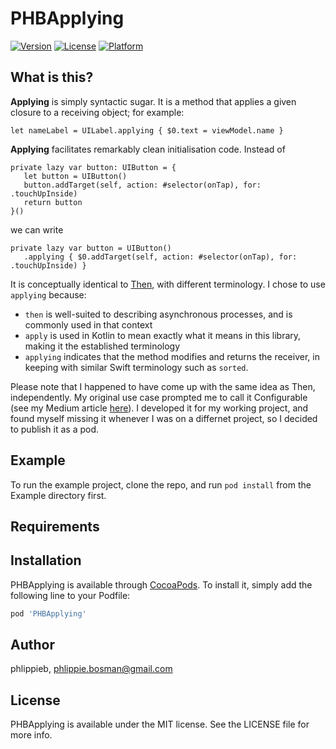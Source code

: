 # PHBApplying

[![Version](https://img.shields.io/cocoapods/v/PHBApplying.svg?style=flat)](https://cocoapods.org/pods/PHBApplying)
[![License](https://img.shields.io/cocoapods/l/PHBApplying.svg?style=flat)](https://cocoapods.org/pods/PHBApplying)
[![Platform](https://img.shields.io/cocoapods/p/PHBApplying.svg?style=flat)](https://cocoapods.org/pods/PHBApplying)

## What is this?

**Applying** is simply syntactic sugar. It is a method that applies a given closure to a receiving object; for example:

```
let nameLabel = UILabel.applying { $0.text = viewModel.name }
```

**Applying** facilitates remarkably clean initialisation code. Instead of

```
private lazy var button: UIButton = {
   let button = UIButton()
   button.addTarget(self, action: #selector(onTap), for: .touchUpInside)
   return button
}()
```

we can write

```
private lazy var button = UIButton()
   .applying { $0.addTarget(self, action: #selector(onTap), for: .touchUpInside) }
```

It is conceptually identical to [Then](https://github.com/devxoul/Then), with different terminology. I chose to use `applying` because:

- `then` is well-suited to describing asynchronous processes, and is commonly used in that context
- `apply` is used in Kotlin to mean exactly what it means in this library, making it the established terminology
- `applying` indicates that the method modifies and returns the receiver, in keeping with similar Swift terminology such as `sorted`. 

Please note that I happened to have come up with the same idea as Then, independently. My original use case prompted me to call it Configurable (see my Medium article [here](https://medium.com/better-programming/swift-hacks-de-duplicate-tedious-type-declarations-with-in-line-configuration-13f66370754)). I developed it for my working project, and found myself missing it whenever I was on a differnet project, so I decided to publish it as a pod.

## Example

To run the example project, clone the repo, and run `pod install` from the Example directory first.

## Requirements

## Installation

PHBApplying is available through [CocoaPods](https://cocoapods.org). To install
it, simply add the following line to your Podfile:

```ruby
pod 'PHBApplying'
```

## Author

phlippieb, phlippie.bosman@gmail.com

## License

PHBApplying is available under the MIT license. See the LICENSE file for more info.
